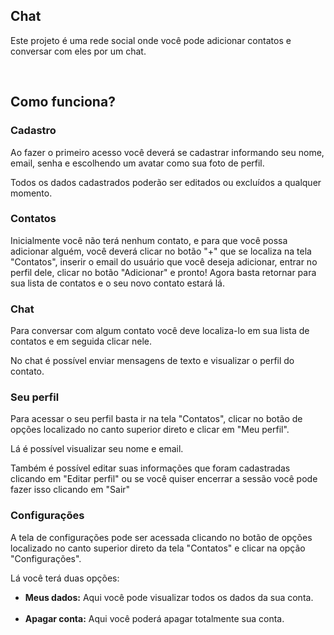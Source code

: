 <h2>Chat</h2>
<p>
    Este projeto é uma rede social onde você pode adicionar contatos e conversar com eles por um chat.
</p>
<br>
<h2>Como funciona?</h2>
<h3>Cadastro</h3>
<p>
    Ao fazer o primeiro acesso você deverá se cadastrar informando seu nome, email, senha e escolhendo um avatar como sua foto de perfil.
</p>
<p>
    Todos os dados cadastrados poderão ser editados ou excluídos a qualquer momento.
</p>
<h3>Contatos</h3>
<p>
    Inicialmente você não terá nenhum contato, e para que você possa adicionar alguém, você deverá 
    clicar no botão "+" que se localiza na tela "Contatos", 
    inserir o email do usuário que você deseja adicionar, entrar no perfil dele, clicar no botão "Adicionar" e pronto! 
    Agora basta retornar para sua lista de contatos e o seu novo contato estará lá.
</p>
<h3>Chat</h3>
<p>
    Para conversar com algum contato você deve localiza-lo em sua lista de contatos e em seguida clicar nele.
</p>
<p>
    No chat é possível enviar mensagens de texto e visualizar o perfil do contato.
</p>
<h3>Seu perfil</h3>
<p>
    Para acessar o seu perfil basta ir na tela "Contatos", clicar no botão de opções localizado no canto superior direto e clicar em "Meu perfil".
</p>
<p>Lá é possível visualizar seu nome e email.</p>
<p>Também é possível editar suas informações que foram cadastradas clicando em "Editar perfil" ou se você quiser encerrar a sessão você pode fazer isso clicando em "Sair"</p>
<h3>Configurações</h3>
<p>
    A tela de configurações pode ser acessada clicando no botão de opções localizado no canto superior direto da tela "Contatos" e clicar na opção "Configurações".
</p>
<p>
    Lá você terá duas opções:
</p>
<ul>
    <li><strong>Meus dados:</strong> Aqui você pode visualizar todos os dados da sua conta.</li><br>
    <li><strong>Apagar conta:</strong> Aqui você poderá apagar totalmente sua conta.</li>
</ul>